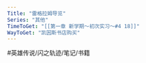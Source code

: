 ```yaml
---
Title: "雷格拉姆导览"
Series: "其他"
TimeToGet: "[[第一章 新学期～初次实习～#4 18]]"
WayToGet: "凯因斯书店购买"
---
```


#英雄传说/闪之轨迹/笔记/书籍